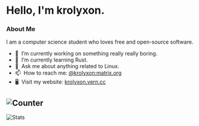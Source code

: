 # Hello, I'm krolyxon. 

### About Me
I am a computer science student who loves free and open-source software.
- 🔭 &nbsp;I’m currently working on something really really boring.
- 🌱 &nbsp;I’m currently learning Rust.
- 💬 &nbsp;Ask me about anything related to Linux.
- 📫 &nbsp;How to reach me: [@krolyxon:matrix.org](matrix.org)
- 🖥️ &nbsp;Visit my website: [krolyxon.vern.cc](https://krolyxon.vern.cc)

![Counter](https://komarev.com/ghpvc/?username=krolyxon&color=D69300&style=flat-square)
---
![Stats](https://github-readme-stats.vercel.app/api?username=krolyxon&theme=vision-friendly-dark&show_icons=true)
